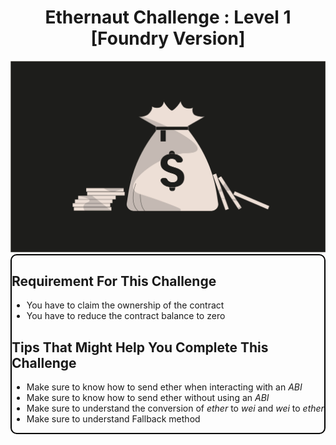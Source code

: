 <h1 style="text-align: center;" >Ethernaut Challenge : Level 1 [Foundry Version]</h1>

<img src="./image/BigLevel1.jpg">

<main style="border: 2px solid black; border-radius: 10px">
<h2>Requirement For This Challenge</h2>

<ul>
<li> You have to claim the ownership of the contract</li>
<li>You have to reduce the contract balance to zero</li>
</ul>

<h2>Tips That Might Help You Complete This Challenge</h2>

<ul>
<li>Make sure to know how to send ether when interacting with an <em>ABI</em></li>
<li>Make sure to know how to send ether without using an <em>ABI</em></li>
<li>Make sure to understand the conversion of <em>ether</em> to <em>wei</em> and  <em>wei</em> to <em>ether</em></li>
<li>Make sure to understand Fallback method</li>
</ul>
<main>
